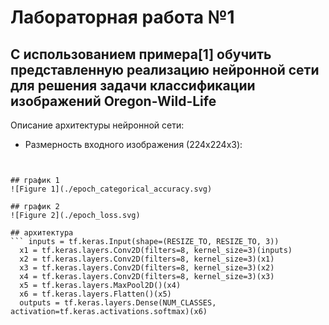 # Лабораторная работа №1
## С использованием примера[1] обучить представленную реализацию нейронной сети для решения задачи классификации изображений Oregon-Wild-Life
Описание архитектуры нейронной сети:
* Размерность входного изображения (224x224x3):
```inputs = tf.keras.Input(shape=(RESIZE_TO, RESIZE_TO, 3))


## график 1
![Figure 1](./epoch_categorical_accuracy.svg)

## график 2
![Figure 2](./epoch_loss.svg)

## архитектура
``` inputs = tf.keras.Input(shape=(RESIZE_TO, RESIZE_TO, 3))
  x1 = tf.keras.layers.Conv2D(filters=8, kernel_size=3)(inputs)
  x2 = tf.keras.layers.Conv2D(filters=8, kernel_size=3)(x1)
  x3 = tf.keras.layers.Conv2D(filters=8, kernel_size=3)(x2)
  x4 = tf.keras.layers.Conv2D(filters=8, kernel_size=3)(x3)
  x5 = tf.keras.layers.MaxPool2D()(x4)
  x6 = tf.keras.layers.Flatten()(x5)
  outputs = tf.keras.layers.Dense(NUM_CLASSES, activation=tf.keras.activations.softmax)(x6)
